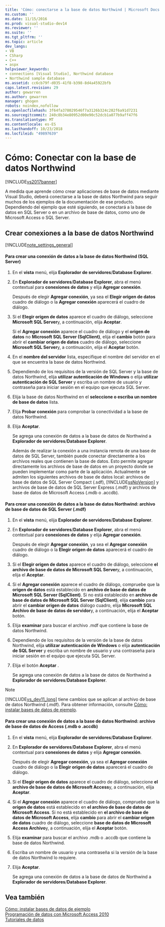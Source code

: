 ```yaml
---
title: 'Cómo: conectarse a la base de datos Northwind | Microsoft Docs'
ms.custom: ''
ms.date: 11/15/2016
ms.prod: visual-studio-dev14
ms.reviewer: ''
ms.suite: ''
ms.tgt_pltfrm: ''
ms.topic: article
dev_langs:
- VB
- CSharp
- C++
- aspx
helpviewer_keywords:
- connections [Visual Studio], Northwind database
- Northwind sample database
ms.assetid: cc6cb79f-d035-41f8-b398-8d4a45922bfb
caps.latest.revision: 29
author: gewarren
ms.author: gewarren
manager: ghogen
robots: noindex,nofollow
ms.openlocfilehash: 3f64fa378029546f7a3126b324c282f6a91d7231
ms.sourcegitcommit: 240c8b34e80952d00e90c52dcb1a077b9aff47f6
ms.translationtype: MT
ms.contentlocale: es-ES
ms.lasthandoff: 10/23/2018
ms.locfileid: "49897639"
---
```

# <a name="how-to-connect-to-the-northwind-database"></a>Cómo: Conectar con la base de datos Northwind
[!INCLUDE[vs2017banner](../includes/vs2017banner.md)]

A medida que aprende cómo crear aplicaciones de base de datos mediante Visual Studio, deberá conectarse a la base de datos Northwind para seguir muchos de los ejemplos de la documentación de ese producto. Dependiendo del ejemplo que esté siguiendo, se conectará a la base de datos en SQL Server o en un archivo de base de datos, como uno de Microsoft Access o SQL Server.  
  
## <a name="creating-data-connections-to-the-northwind-database"></a>Crear conexiones a la base de datos Northwind  
 [!INCLUDE[note_settings_general](../includes/note-settings-general-md.md)]  
  
#### <a name="to-create-a-data-connection-to-the-northwind-database-sql-server"></a>Para crear una conexión de datos a la base de datos Northwind (SQL Server)  
  
1. En el **vista** menú, elija **Explorador de servidores**/**Database Explorer**.  
  
2. En **Explorador de servidores**/**Database Explorer**, abra el menú contextual para **conexiones de datos** y elija **Agregar conexión**.  
  
    Después de elegir **Agregar conexión**, ya sea el **Elegir origen de datos** cuadro de diálogo o la **Agregar conexión** aparecerá el cuadro de diálogo.  
  
3. Si el **Elegir origen de datos** aparece el cuadro de diálogo, seleccione **Microsoft SQL Server**y, a continuación, elija **Aceptar**.  
  
    Si el **Agregar conexión** aparece el cuadro de diálogo y el **origen de datos** no **Microsoft SQL Server (SqlClient)**, elija el **cambio** botón para abrir el **cambiar origen de datos** cuadro de diálogo, seleccione **Microsoft SQL Server**y, a continuación, elija el **Aceptar** botón.  
  
4. En el **nombre del servidor** lista, especifique el nombre del servidor en el que se encuentra la base de datos Northwind.  
  
5. Dependiendo de los requisitos de la versión de SQL Server y la base de datos Northwind, elija **utilizar autenticación de Windows** o elija **utilizar autenticación de SQL Server** y escriba un nombre de usuario y contraseña para iniciar sesión en el equipo que ejecuta SQL Server.  
  
6. Elija la base de datos Northwind en el **seleccione o escriba un nombre de base de datos** lista.  
  
7. Elija **Probar conexión** para comprobar la conectividad a la base de datos Northwind.  
  
8. Elija **Aceptar**.  
  
    Se agrega una conexión de datos a la base de datos de Northwind a **Explorador de servidores**/**Database Explorer**.  
  
   Además de realizar la conexión a una instancia remota de una base de datos de SQL Server, también puede conectar directamente a los archivos reales que contienen la base de datos. Esto permite agregar directamente los archivos de base de datos en un proyecto donde se pueden implementar como parte de la aplicación. Actualmente se admiten los siguientes archivos de base de datos local: archivos de base de datos de SQL Server Compact (.sdf), [!INCLUDE[ssNoVersion](../includes/ssnoversion-md.md)] y archivos de base de datos de SQL Server Express (.mdf) y archivos de base de datos de Microsoft Access (.mdb o .accdb).  
  
#### <a name="to-create-a-data-connection-to-the-northwind-databasesql-server-database-file-mdf"></a>Para crear una conexión de datos a la base de datos Northwind: archivo de base de datos de SQL Server (.mdf)  
  
1.  En el **vista** menú, elija **Explorador de servidores**/**Database Explorer**.  
  
2.  En **Explorador de servidores**/**Database Explorer**, abra el menú contextual para **conexiones de datos** y elija **Agregar conexión**.  
  
     Después de elegir **Agregar conexión**, ya sea el **Agregar conexión** cuadro de diálogo o la **Elegir origen de datos** aparecerá el cuadro de diálogo.  
  
3.  Si el **Elegir origen de datos** aparece el cuadro de diálogo, seleccione **el archivo de base de datos de Microsoft SQL Server**y, a continuación, elija el **Aceptar**.  
  
4.  Si el **Agregar conexión** aparece el cuadro de diálogo, compruebe que la **origen de datos** está establecido en **archivo de base de datos de Microsoft SQL Server (SqlClient)**. Si no está establecido en **archivo de base de datos de Microsoft SQL Server (SqlClient)**, elija **cambio** para abrir el **cambiar origen de datos** diálogo cuadro, elija **Microsoft SQL Archivo de base de datos de servidor**y, a continuación, elija el **Aceptar** botón.  
  
5.  Elija **examinar** para buscar el archivo .mdf que contiene la base de datos Northwind.  
  
6.  Dependiendo de los requisitos de la versión de la base de datos Northwind, elija **utilizar autenticación de Windows** o elija **autenticación de SQL Server** y escriba un nombre de usuario y una contraseña para iniciar sesión en el equipo que ejecuta SQL Server.  
  
7.  Elija el botón **Aceptar** .  
  
     Se agrega una conexión de datos a la base de datos de Northwind a **Explorador de servidores**/**Database Explorer**.  
  
> [!NOTE]
>  [!INCLUDE[vs_dev11_long](../includes/vs-dev11-long-md.md)] tiene cambios que se aplican al archivo de base de datos Northwind (.mdf). Para obtener información, consulte [Cómo: instalar bases de datos de ejemplo](../data-tools/how-to-install-sample-databases.md).  
  
#### <a name="to-create-a-data-connection-to-the-northwind-databaseaccess-database-file-mdb-or-accdb"></a>Para crear una conexión de datos a la base de datos Northwind: archivo de base de datos de Access (.mdb o .accdb)  
  
1.  En el **vista** menú, elija **Explorador de servidores**/**Database Explorer**.  
  
2.  En **Explorador de servidores**/**Database Explorer**, abra el menú contextual para **conexiones de datos** y elija **Agregar conexión**.  
  
     Después de elegir **Agregar conexión**, ya sea el **Agregar conexión** cuadro de diálogo o la **Elegir origen de datos** aparecerá el cuadro de diálogo.  
  
3.  Si el **Elegir origen de datos** aparece el cuadro de diálogo, seleccione **el archivo de base de datos de Microsoft Access**y, a continuación, elija **Aceptar**.  
  
4.  Si el **Agregar conexión** aparece el cuadro de diálogo, compruebe que la **origen de datos** está establecido en **el archivo de base de datos de Microsoft Access**. Si no está establecido en **el archivo de base de datos de Microsoft Access**, elija **cambio** para abrir el **cambiar origen de datos** cuadro de diálogo, seleccione **base de datos de Microsoft Access Archivo**y, a continuación, elija el **Aceptar** botón.  
  
5.  Elija **examinar** para buscar el archivo .mdb o .accdb que contiene la base de datos Northwind.  
  
6.  Escriba un nombre de usuario y una contraseña si la versión de la base de datos Northwind lo requiere.  
  
7.  Elija **Aceptar**.  
  
     Se agrega una conexión de datos a la base de datos de Northwind a **Explorador de servidores**/**Database Explorer**.  
  
## <a name="see-also"></a>Vea también  
 [Cómo: instalar bases de datos de ejemplo](../data-tools/how-to-install-sample-databases.md)   
 [Programación de datos con Microsoft Access 2010](http://msdn.microsoft.com/library/office/ff965871.aspx)   
 [Tutoriales de datos](http://msdn.microsoft.com/library/15a88fb8-3bee-4962-914d-7a1f8bd40ec4)